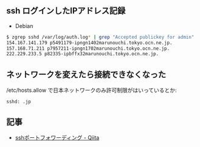 ## ssh ログインしたIPアドレス記録

- Debian

~~~bash
$ zgrep sshd /var/log/auth.log* | grep "Accepted publickey for admin" | sed -re 's/.*from ([^: ]+).*/\1/' | sort -u | while read ip;do echo $ip `dig +short -x $ip`;done
154.167.141.179 p5491179-ipngn1402marunouchi.tokyo.ocn.ne.jp.
157.168.71.211 p7957211-ipngn1702marunouchi.tokyo.ocn.ne.jp.
222.229.233.5 p82335-ipbffx32marunouchi.tokyo.ocn.ne.jp.
~~~


## ネットワークを変えたら接続できなくなった

/etc/hosts.allow で日本ネットワークのみ許可制限がはいっているとか:

~~~
sshd: .jp
~~~

## 記事

- [sshポートフォワーディング - Qiita](https://qiita.com/mechamogera/items/b1bb9130273deb9426f5)

